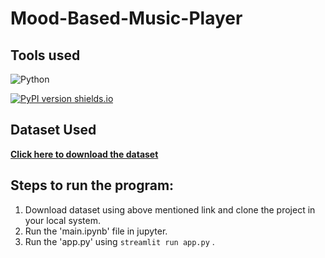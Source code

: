 # Mood-Based-Music-Player
  ## Tools used 
![Python](https://img.shields.io/badge/Python-3.8-FFD59E)

[![PyPI version shields.io](https://img.shields.io/pypi/v/trains-jupyter-plugin.svg)](https://img.shields.io/pypi/v/trains-jupyter-plugin.svg)

  ## Dataset Used
  **[Click here to download the dataset](https://www.kaggle.com/datasets/jonathanoheix/face-expression-recognition-dataset)**

  ## Steps to run the program:
  1. Download dataset using above mentioned link and clone the project in your local system.
  2. Run the 'main.ipynb' file in jupyter.
  3. Run the 'app.py' using `streamlit run app.py` .
